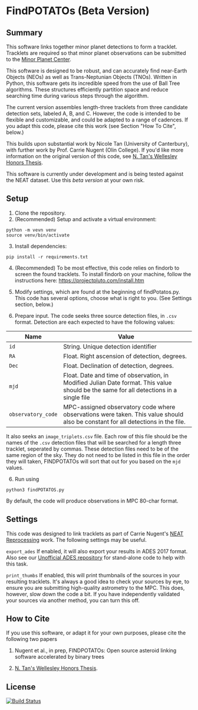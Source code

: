 # FindPOTATOs (Beta Version)


## Summary
This software links together minor planet detections to form a tracklet. Tracklets are required so that minor planet observations can be submitted to the [Minor Planet Center](https://minorplanetcenter.net). 

This software is designed to be robust, and can accurately find near-Earth Objects (NEOs) as well as Trans-Neptunian Objects (TNOs). Written in Python, this software gets its incredible speed from the use of Ball Tree algorithms. These structures efficiently partition space and reduce searching time during various steps through the algorithm. 

The current version assembles length-three tracklets from three candidate detection sets, labeled A, B, and C. However, the code is intended to be flexible and customizable, and could be adapted to a range of cadences. If you adapt this code, please cite this work (see Section "How To Cite", below.)

This builds upon substantial work by Nicole Tan (University of Canterbury), with further work by Prof. Carrie Nugent (Olin College). If you'd like more information on the original version of this code, see [N. Tan's Wellesley Honors Thesis](https://repository.wellesley.edu/object/ir1199).

This software is currently under development and is being tested against the NEAT dataset. Use this *beta version* at your own risk.

## Setup

1. Clone the repository.
2. (Recommended) Setup and activate a virtual environment:

```
python -m vevn venv
source venv/bin/activate
```

3. Install dependencies:

```
pip install -r requirements.txt
```
4. (Recommended) To be most effective, this code relies on findorb to screen the found tracklets. To install findorb on your machine, follow the instructions here: https://projectpluto.com/install.htm 


5. Modify settings, which are found at the beginning of findPotatos.py. This code has several options, choose what is right to you. (See Settings section, below.)

6. Prepare input. The code seeks three source detection files, in ``.csv`` format. Detection are each expected to have the following values:

| Name     | Value |
| -------- | ------- |
| `id `  | String. Unique detection identifier    |
| `RA` | Float. Right ascension of detection, degrees.     |
| `Dec`    | Float. Declination of detection, degrees.    |
|`mjd`| Float. Date and time of observation, in Modified Julian Date format. This value should be the same for all detections in a single file|
| `observatory_code`| MPC-assigned observatory code where observations were taken. This value should also be constant for all detections in the file.|

It also seeks an `image_triplets.csv` file. Each row of this file should be the names of the `.csv` detection files that will be searched for a length three tracklet, seperated by commas. These detection files need to be of the same region of the sky. They do not need to be listed in this file in the order they will taken, FINDPOTATOs will sort that out for you based on the `mjd` values.


6. Run using
``` 
python3 findPOTATOS.py
```
By default, the code will produce observations in MPC 80-char format.

## Settings
This code was designed to link tracklets as part of Carrie Nugent's [NEAT Reprocessing](https://ui.adsabs.harvard.edu/abs/2022DPS....5450402N/abstract) work. The following settings may be useful.

`export_ades` If enabled, it will also export your results in ADES 2017 format. Also see our [Unofficial ADES repository](https://github.com/nugent-lab/unofficial_ADES) for stand-alone code to help with this task.

`print_thumbs` If enabled, this will print thumbnails of the sources in your resulting tracklets. It's always a good idea to check your sources by eye, to ensure you are submitting high-quality astrometry to the MPC. This does, however, slow down the code a bit. If you have independently validated your sources via another method, you can turn this off.



## How to Cite

If you use this software, or adapt it for your own purposes, please cite the following two papers

1. Nugent et al., in prep, FINDPOTATOs: Open source asteroid linking software accelerated by binary trees

2. [N. Tan's Wellesley Honors Thesis](https://repository.wellesley.edu/object/ir1199).

## License 

[![Build Status](https://img.shields.io/static/v1.svg?label=CSL&message=software%20against%20climate%20change&color=green?style=flat&logo=github)](https://img.shields.io/static/v1.svg?label=CSL&message=software%20against%20climate%20change&color=green?style=flat&logo=github)

